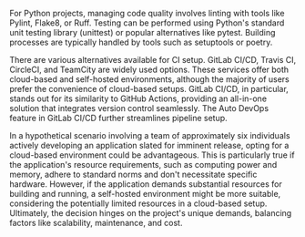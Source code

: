 For Python projects, managing code quality involves linting with tools like Pylint, Flake8, or Ruff. Testing can be performed using Python's standard unit testing library (unittest) or popular alternatives like pytest. Building processes are typically handled by tools such as setuptools or poetry.

There are various alternatives available for CI setup. GitLab CI/CD, Travis CI, CircleCI, and TeamCity are widely used options. These services offer both cloud-based and self-hosted environments, although the majority of users prefer the convenience of cloud-based setups. GitLab CI/CD, in particular, stands out for its similarity to GitHub Actions, providing an all-in-one solution that integrates version control seamlessly. The Auto DevOps feature in GitLab CI/CD further streamlines pipeline setup.

In a hypothetical scenario involving a team of approximately six individuals actively developing an application slated for imminent release, opting for a cloud-based environment could be advantageous. This is particularly true if the application's resource requirements, such as computing power and memory, adhere to standard norms and don't necessitate specific hardware. However, if the application demands substantial resources for building and running, a self-hosted environment might be more suitable, considering the potentially limited resources in a cloud-based setup. Ultimately, the decision hinges on the project's unique demands, balancing factors like scalability, maintenance, and cost.